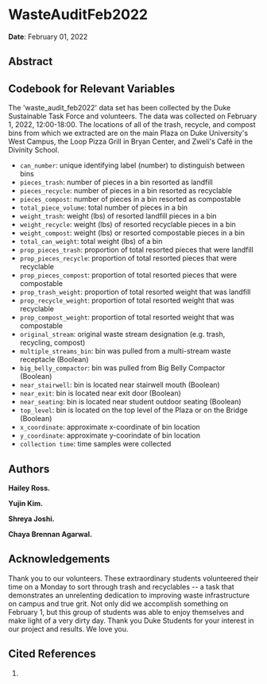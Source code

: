 # WasteAuditFeb2022

**Date**: February 01, 2022<br>

## Abstract

## Codebook for Relevant Variables

The 'waste_audit_feb2022' data set has been collected by the Duke Sustainable
Task Force and volunteers. The data was collected on February 1, 2022,
12:00-18:00. The locations of all of the trash, recycle, and compost bins from
which we extracted are on the main Plaza on Duke University's West Campus, the
Loop Pizza Grill in Bryan Center, and Zweli's Café in the Divinity School.

- `can_number`: unique identifying label (number) to distinguish between bins
- `pieces_trash`: number of pieces in a bin resorted as landfill
- `pieces_recycle`: number of pieces in a bin resorted as recyclable
- `pieces_compost`: number of pieces in a bin resorted as compostable
- `total_piece_volume`: total number of pieces in a bin
- `weight_trash`: weight (lbs) of resorted landfill pieces in a bin
- `weight_recycle`: weight (lbs) of resorted recyclable pieces in a bin
- `weight_compost`: weight (lbs) or resorted compostable pieces in a bin
- `total_can_weight`: total weight (lbs) of a bin
- `prop_pieces_trash`: proportion of total resorted pieces that were landfill
- `prop_pieces_recycle`: proportion of total resorted pieces that were recyclable
- `prop_pieces_compost`: proportion of total resorted pieces that were compostable
- `prop_trash_weight`: proportion of total resorted weight that was landfill
- `prop_recycle_weight`: proportion of total resorted weight that was recyclable
- `prop_compost_weight`: proportion of total resorted weight that was compostable
- `original_stream`: original waste stream designation (e.g. trash, recycling, compost)
- `multiple_streams_bin`: bin was pulled from a multi-stream waste receptacle (Boolean)
- `big_belly_compactor`: bin was pulled from Big Belly Compactor (Boolean)
- `near_stairwell`: bin is located near stairwell mouth (Boolean)
- `near_exit`: bin is located near exit door (Boolean)
- `near_seating`: bin is located near student outdoor seating (Boolean)
- `top_level`: bin is located on the top level of the Plaza or on the Bridge (Boolean)
- `x_coordinate`: approximate x-coordinate of bin location
- `y_coordinate`: approximate y-coorindate of bin location
- `collection time`: time samples were collected

## Authors

**Hailey Ross.**

**Yujin Kim.**

**Shreya Joshi.**

**Chaya Brennan Agarwal.**

## Acknowledgements

Thank you to our volunteers. These extraordinary students volunteered their
time on a Monday to sort through trash and recyclables -- a task that demonstrates
an unrelenting dedication to improving waste infrastructure on campus and true grit.
Not only did we accomplish something on February 1, but this group of students was
able to enjoy themselves and make light of a very dirty day. Thank you Duke Students
for your interest in our project and results. We love you.

## Cited References

1.

